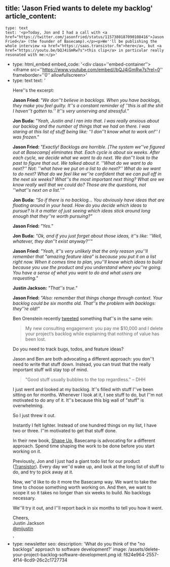 title: 'Jason Fried wants to delete my backlog'
article_content:
  -
    type: text
    text: '<p>Today, Jon and I had a call with <a href="https://twitter.com/jasonfried/status/1157380187090108416">Jason Fried</a> (the founder of Basecamp).</p><p>We''ll be publishing the whole interview <a href="https://saas.transistor.fm">here</a>, but <a href="https://youtu.be/bQJ4iGmRw7s">this clip</a> in particular really resonated with me:</p>'
  -
    type: html_embed
    embed_code: '<style>.embed-container { position: relative; padding-bottom: 56.25%; height: 0; overflow: hidden; max-width: 100%; } .embed-container iframe, .embed-container object, .embed-container embed { position: absolute; top: 0; left: 0; width: 100%; height: 100%; }</style><div class=''embed-container''><iframe src=''https://www.youtube.com/embed//bQJ4iGmRw7s?rel=0'' frameborder=''0'' allowfullscreen></iframe></div>'
  -
    type: text
    text: '<p>Here''s the excerpt:</p><p><strong>Jason Fried: </strong><em>"We don''t believe in backlogs. When you have backlogs, they make you feel guilty. It''s a constant reminder of ''this is all the shit I haven''t gotten to.'' It''s very unnerving and stressful."</em></p><p><strong>Jon Buda: </strong><em>"Yeah, Justin and I ran into that. I was really anxious about our backlog and the number of things that we had on there. I was staring at this list of stuff being like: ''I don''t know what to work on!'' I was frozen."</em></p><p><strong>Jason Fried: </strong><em>"Exactly! Backlogs are horrible. [The system we''ve figured out at Basecamp] eliminates that. Each cycle is about six weeks. After each cycle, we decide what we want to do next. We don''t look to the past to figure that out. We talked about it. ''What do we want to do next?'' Not: ''what have we put on a list to do next?'' What do we want to do next? What do we feel like we''re confident that we can pull off in the next six weeks? What''s the most important next thing? What are we know really well that we could do? Those are the questions, not ''what''s next on a list.''"</em></p><p><strong>Jon Buda:</strong> <em>"So if there is no backlog... You obviously have ideas that are floating around in your head. How do you decide which ideas to pursue? Is it a matter of just seeing which ideas stick around long enough that they''re worth pursuing?"</em></p><p><strong>Jason Fried: </strong><em>"Yes."</em></p><p><strong>Jon Buda:</strong> <em>"Ok, and if you just forget about those ideas, it''s like: ''Well, whatever, they don''t exist anyway?''"</em></p><p><strong>Jason Fried:</strong> <em>"Yeah, it''s very unlikely that the only reason you''ll remember that "amazing feature idea" is because you put it on a list right now. When it comes time to plan, you''ll know which ideas to build because you use the product and you understand where you''re going. You have a sense of what you want to do and what users are requesting."</em></p><p><strong>Justin Jackson: </strong><em>"That''s true."</em></p><p><strong>Jason Fried:</strong> <em>"Also: remember that things change through context. Your backlog could be six months old. That''s the problem with backlogs: they''re old!"</em></p><p>Ben Orenstein recently <a href="https://twitter.com/r00k/status/1147903699513204736">tweeted</a> something that''s in the same vein:</p><blockquote><p>My new consulting engagement: you pay me $10,000 and I delete your project’s backlog while explaining that nothing of value has been lost.</p></blockquote><p>Do you need to track bugs, todos, and feature ideas?</p><p>Jason and Ben are both advocating a different approach: you don''t need to write that stuff down. Instead, you can trust that the really important stuff will stay top of mind.</p><blockquote><p>"Good stuff usually bubbles to the top regardless." – DHH</p></blockquote><p>I just went and looked at my backlog. It''s filled with stuff I''ve been sitting on for months. Whenever I look at it, I see stuff to do, but I''m not motivated to do any of it. It''s because this big wall of "stuff" is overwhelming.</p><p>So I just threw it out.</p><p>Instantly I felt lighter. Instead of one hundred things on my list, I have two or three. I''m motivated to get that stuff done.</p><p>In their new book, <a href="https://basecamp.com/shapeup">Shape Up</a>, Basecamp is advocating for a different approach. Spend time shaping the work to be done before you start working on it.&nbsp;</p><p>Previously, Jon and I just had a giant todo list for our product (<a href="https://transistor.fm/?via=justin">Transistor</a>). Every day we''d wake up, and look at the long list of stuff to do, and try to pick away at it.</p><p>Now, we''d like to do it more the Basecamp way. We want to take the time to choose something worth working on. And then, we want to scope it so it takes no longer than six weeks to build. No backlogs necessary.</p><p>We''ll try it out, and I''ll report back in six months to tell you how it went.</p><p>Cheers,<br>Justin Jackson<br><a href="https://twitter.com/mijustin">@mijustin</a></p>'
  -
    type: newsletter
seo:
  description: 'What do you think of the "no backlogs" approach to software development?'
  image: /assets/delete-your-project-backlog-software-development.png
id: f824e964-2557-4f14-8cd9-26c2c1727734
